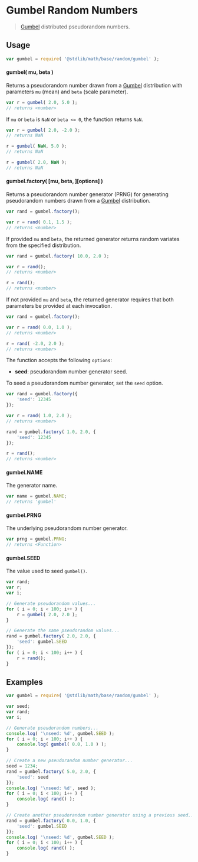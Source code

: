 # Gumbel Random Numbers

> [Gumbel][gumbel] distributed pseudorandom numbers.


<!-- <usage> -->

## Usage

``` javascript
var gumbel = require( '@stdlib/math/base/random/gumbel' );
```

#### gumbel( mu, beta )

Returns a pseudorandom number drawn from a [Gumbel][gumbel] distribution with parameters `mu` (mean) and `beta` (scale parameter).

``` javascript
var r = gumbel( 2.0, 5.0 );
// returns <number>
```

If `mu` or `beta` is `NaN` or `beta <= 0`, the function returns `NaN`.

``` javascript
var r = gumbel( 2.0, -2.0 );
// returns NaN

r = gumbel( NaN, 5.0 );
// returns NaN

r = gumbel( 2.0, NaN );
// returns NaN
```

#### gumbel.factory( \[mu, beta, \]\[options\] )

Returns a pseudorandom number generator (PRNG) for generating pseudorandom numbers drawn from a [Gumbel][gumbel] distribution.

``` javascript
var rand = gumbel.factory();

var r = rand( 0.1, 1.5 );
// returns <number>
```

If provided `mu` and `beta`, the returned generator returns random variates from the specified distribution.

``` javascript
var rand = gumbel.factory( 10.0, 2.0 );

var r = rand();
// returns <number>

r = rand();
// returns <number>
```

If not provided `mu` and `beta`, the returned generator requires that both parameters be provided at each invocation.

``` javascript
var rand = gumbel.factory();

var r = rand( 0.0, 1.0 );
// returns <number>

r = rand( -2.0, 2.0 );
// returns <number>
```

The function accepts the following `options`:

* __seed__: pseudorandom number generator seed.

To seed a pseudorandom number generator, set the `seed` option.

``` javascript
var rand = gumbel.factory({
    'seed': 12345
});

var r = rand( 1.0, 2.0 );
// returns <number>

rand = gumbel.factory( 1.0, 2.0, {
    'seed': 12345
});

r = rand();
// returns <number>
```

#### gumbel.NAME

The generator name.

``` javascript
var name = gumbel.NAME;
// returns 'gumbel'
```

#### gumbel.PRNG

The underlying pseudorandom number generator.

``` javascript
var prng = gumbel.PRNG;
// returns <Function>
```

#### gumbel.SEED

The value used to seed `gumbel()`.

``` javascript
var rand;
var r;
var i;

// Generate pseudorandom values...
for ( i = 0; i < 100; i++ ) {
    r = gumbel( 2.0, 2.0 );
}

// Generate the same pseudorandom values...
rand = gumbel.factory( 2.0, 2.0, {
    'seed': gumbel.SEED
});
for ( i = 0; i < 100; i++ ) {
    r = rand();
}
```

<!-- </usage> -->


<!-- <examples> -->

## Examples

``` javascript
var gumbel = require( '@stdlib/math/base/random/gumbel' );

var seed;
var rand;
var i;

// Generate pseudorandom numbers...
console.log( '\nseed: %d', gumbel.SEED );
for ( i = 0; i < 100; i++ ) {
    console.log( gumbel( 0.0, 1.0 ) );
}

// Create a new pseudorandom number generator...
seed = 1234;
rand = gumbel.factory( 5.0, 2.0, {
    'seed': seed
});
console.log( '\nseed: %d', seed );
for ( i = 0; i < 100; i++ ) {
    console.log( rand() );
}

// Create another pseudorandom number generator using a previous seed...
rand = gumbel.factory( 0.0, 1.0, {
    'seed': gumbel.SEED
});
console.log( '\nseed: %d', gumbel.SEED );
for ( i = 0; i < 100; i++ ) {
    console.log( rand() );
}
```

<!-- </examples> -->


<!-- <links> -->

[gumbel]: https://en.wikipedia.org/wiki/Gumbel_distribution

<!-- </links> -->
